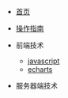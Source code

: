 <!-- docs/_sidebar.md -->

* [首页](README)
* [操作指南](guide)

* 前端技术
    * [javascript](01/javascript/)
    * [echarts](/01/echarts/)

* 服务器端技术